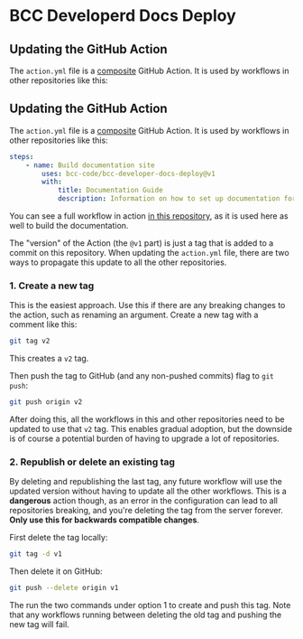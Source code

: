 # BCC Developerd Docs Deploy

## Updating the GitHub Action

The `action.yml` file is a [composite](https://docs.github.com/en/actions/creating-actions/creating-a-composite-action) GitHub Action. It is used by workflows in other repositories like this:

## Updating the GitHub Action

The `action.yml` file is a [composite](https://docs.github.com/en/actions/creating-actions/creating-a-composite-action) GitHub Action. It is used by workflows in other repositories like this:

```yml
steps:
    - name: Build documentation site
        uses: bcc-code/bcc-developer-docs-deploy@v1
        with:
            title: Documentation Guide
            description: Information on how to set up documentation for BCC projects
```

You can see a full workflow in action [in this repository](./.github/workflows/build-and-deploy-documentation.yml), as it is used here as well to build the documentation.

The "version" of the Action (the `@v1` part) is just a tag that is added to a commit on this repository. When updating the `action.yml` file, there are two ways to propagate this update to all the other repositories.

### 1. Create a new tag

This is the easiest approach. Use this if there are any breaking changes to the action, such as renaming an argument. Create a new tag with a comment like this:

```sh
git tag v2
```

This creates a `v2` tag.

Then push the tag to GitHub (and any non-pushed commits) flag to `git push`:

```sh
git push origin v2
```

After doing this, all the workflows in this and other repositories need to be updated to use that `v2` tag. This enables gradual adoption, but the downside is of course a potential burden of having to upgrade a lot of repositories.

### 2. Republish or delete an existing tag

By deleting and republishing the last tag, any future workflow will use the updated version without having to update all the other workflows. This is a **dangerous** action though, as an error in the configuration can lead to all repositories breaking, and you're deleting the tag from the server forever. **Only use this for backwards compatible changes**.

First delete the tag locally:

```sh
git tag -d v1
```

Then delete it on GitHub:

```sh
git push --delete origin v1
```

The run the two commands under option 1 to create and push this tag. Note that any workflows running between deleting the old tag and pushing the new tag will fail.
